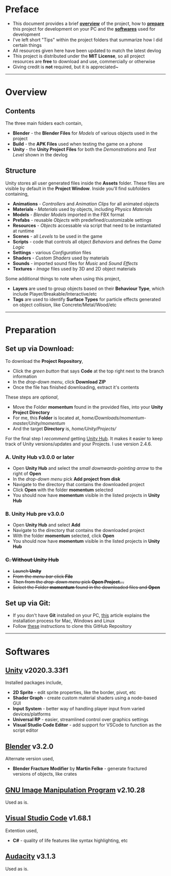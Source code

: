 # Preface
* This document provides a brief [**overview**](https://github.com/QuasiFungi/momentum#overview) of the project, how to [**prepare**](https://github.com/QuasiFungi/momentum#preparation) this project for development on your PC and the [**softwares**](https://github.com/QuasiFungi/momentum#softwares) used for development
* I've left short "Tips" within the project folders that summarize how I did certain things
* All resources given here have been updated to match the latest devlog
* This project is distributed under the **MIT License**, so all project resources are **free** to download and use, commercially or otherwise
* Giving credit is **not** required, but it is appreciated~
---
# Overview
## Contents
The three main folders each contain,
* **Blender** - the **Blender Files** for *Models* of various objects used in the project
* **Build** - the **APK Files** used when testing the game on a phone
* **Unity** - the **Unity Project Files** for both the *Demonstrations* and *Test Level* shown in the devlog
## Structure
Unity stores all user generated files inside the **Assets** folder.
These files are visible by default in the **Project Window**.
Inside you'll find subfolders containing,
- **Animations** - *Controllers* and *Animation Clips* for all animated objects
- **Materials** - *Materials* used by objects, including *Physics Materials*
- **Models** - *Blender Models* imported in the FBX format
- **Prefabs** - reusable *Objects* with predefined/customizable settings
- **Resources** - *Objects* accessable via script that need to be instantiated at runtime
- **Scenes** - all *Levels* to be used in the game
- **Scripts** - code that controls all object *Behaviors* and defines the *Game Logic*
- **Settings** - various *Configuration* files
- **Shaders** - *Custom Shaders* used by materials
- **Sounds** - imported sound files for *Music* and *Sound Effects*
- **Textures** - *Image* files used by 3D and 2D object materials

Some additional things to note when using this project,
- **Layers** are used to group objects based on their **Behaviour Type**, which include Player/Breakable/Interactive/etc
- **Tags** are used to identify **Surface Types** for particle effects generated on object collision, like Concrete/Metal/Wood/etc
---
# Preparation
## Set up via Download:
To download the **Project Repository**,
* Click the *green button* that says **Code** at the top right next to the branch information
* In the *drop-down menu*, click **Download ZIP**
* Once the file has finished downloading, extract it's contents

These steps are *optional*,
* Move the Folder **momentum** found in the provided files, into your **Unity Project Directory**
* For me, this **Folder** is located at, *home/Downloads/momentum-master/Unity/momentum*
* And the target **Directory** is, *home/Unity/Projects/*

For the final step I *recommend* getting [Unity Hub](https://unity.com/unity-hub).
It makes it easier to keep track of Unity versions/updates and your Projects. I use version 2.4.6.
### A. Unity Hub v3.0.0 or later
* Open **Unity Hub** and select the *small downwards-pointing arrow* to the right of **Open**
* In the *drop-down menu* pick **Add project from disk**
* Navigate to the directory that contains the downloaded project
* Click **Open** with the folder **momentum** selected
* You should now have **momentum** visible in the listed projects in **Unity Hub**
### B. Unity Hub pre v3.0.0
* Open **Unity Hub** and select **Add**
* Navigate to the directory that contains the downloaded project
* With the folder **momentum** selected, click **Open**
* You should now have **momentum** visible in the listed projects in **Unity Hub**
### ~~C. Without Unity Hub~~
* ~~Launch **Unity**~~
* ~~From the *menu bar* click **File**~~
* ~~Then from the *drop-down menu* pick **Open Project...**~~
* ~~Select the Folder **momentum** found in the downloaded files and **Open**~~

## Set up via Git:
* If you don't have **Git** installed on your PC, [this](https://www.atlassian.com/git/tutorials/install-git) article explains the installation process for Mac, Windows and Linux
* Follow [these](https://docs.github.com/en/repositories/creating-and-managing-repositories/cloning-a-repository#cloning-a-repository) instructions to clone this GitHub Repository
---
# Softwares
## [Unity](https://www.unity.com) v2020.3.33f1
Installed packages include,
- **2D Sprite** - edit sprite properties, like the border, pivot, etc
- **Shader Graph** - create custom material shaders using a node-based GUI
- **Input System** - better way of handling player input from varied devices/platforms
- **Universal RP** - easier, streamlined control over graphics settings
- **Visual Studio Code Editor** - add support for VSCode to function as the script editor
## [Blender](https://www.blender.org) v3.2.0
Alternate version used,
- **Blender Fracture Modifier** by **Martin Felke** - generate fractured versions of objects, like crates
## [GNU Image Manipulation Program](https://www.gimp.org) v2.10.28
Used as is.
## [Visual Studio Code](https://code.visualstudio.com) v1.68.1
Extention used,
- **C#** - quality of life features like syntax highlighting, etc
## [Audacity](https://www.audacityteam.org) v3.1.3
Used as is.